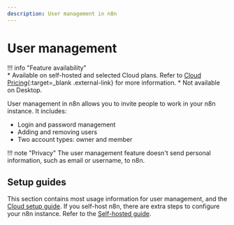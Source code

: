 ```yaml
---
description: User management in n8n
---
```


# User management

!!! info "Feature availability"		
		* Available on self-hosted and selected Cloud plans. Refer to [Cloud Pricing](https://n8n.io/pricing/){:target=_blank .external-link} for more information.
		* Not available on Desktop.

User management in n8n allows you to invite people to work in your n8n instance. It includes:

* Login and password management
* Adding and removing users
* Two account types: owner and member

!!! note "Privacy"
    The user management feature doesn't send personal information, such as email or username, to n8n.

## Setup guides

This section contains most usage information for user management, and the [Cloud setup guide](/user-management/cloud-setup/). If you self-host n8n, there are extra steps to configure your n8n instance. Refer to the [Self-hosted guide](/hosting/authentication/user-management-self-hosted/).
